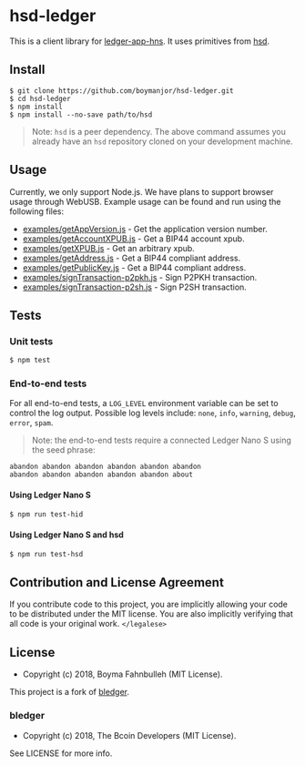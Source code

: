 # hsd-ledger

This is a client library for [ledger-app-hns][hns]. It uses primitives
from [hsd][hsd].

## Install
```
$ git clone https://github.com/boymanjor/hsd-ledger.git
$ cd hsd-ledger
$ npm install
$ npm install --no-save path/to/hsd
```

>Note: `hsd` is a peer dependency. The above command assumes you already
have an `hsd` repository cloned on your development machine.

## Usage

Currently, we only support Node.js. We have plans to support browser
usage through WebUSB. Example usage can be found and run using the
following files:

- [examples/getAppVersion.js][app] - Get the application version number.
- [examples/getAccountXPUB.js][acc] - Get a BIP44 account xpub.
- [examples/getXPUB.js][xpub] - Get an arbitrary xpub.
- [examples/getAddress.js][addr] - Get a BIP44 compliant address.
- [examples/getPublicKey.js][pub] - Get a BIP44 compliant address.
- [examples/signTransaction-p2pkh.js][p2pkh] - Sign P2PKH transaction.
- [examples/signTransaction-p2sh.js][p2sh] - Sign P2SH transaction.

[app]: ./examples/getAppVersion.js
[acc]: ./examples/getAccountXPUB.js
[xpub]: ./examples/getXPUB.js
[addr]: ./examples/getAddress.js
[pub]: ./examples/getPublicKey.js
[p2pkh]: ./examples/signTransaction-p2pkh.js
[p2sh]: ./examples/signTransaction-p2sh.js

## Tests
### Unit tests
```bash
$ npm test
```

### End-to-end tests

For all end-to-end tests, a `LOG_LEVEL` environment variable can be set
to control the log output. Possible log levels include: `none`, `info`,
`warning`, `debug`, `error`, `spam`.


>Note: the end-to-end tests require a connected Ledger Nano S using the
seed phrase:
```
abandon abandon abandon abandon abandon abandon
abandon abandon abandon abandon abandon about
```

#### Using Ledger Nano S
```bash
$ npm run test-hid
```

#### Using Ledger Nano S and hsd
```bash
$ npm run test-hsd
```

## Contribution and License Agreement

If you contribute code to this project, you are implicitly allowing your code
to be distributed under the MIT license. You are also implicitly verifying that
all code is your original work. `</legalese>`

## License

- Copyright (c) 2018, Boyma Fahnbulleh (MIT License).

This project is a fork of [bledger][bledger].

### bledger

- Copyright (c) 2018, The Bcoin Developers (MIT License).

See LICENSE for more info.

[hns]: https://github.com/boymanjor/ledger-app-hns
[hsd]: https://github.com/handshake-org/hsd
[bledger]: https://github.com/bcoin-org/bledger
